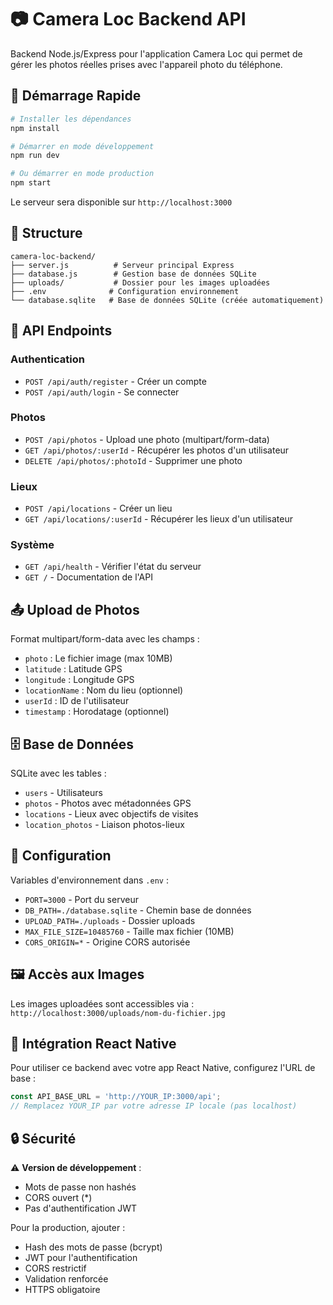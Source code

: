 # 📷 Camera Loc Backend API

Backend Node.js/Express pour l'application Camera Loc qui permet de gérer les photos réelles prises avec l'appareil photo du téléphone.

## 🚀 Démarrage Rapide

```bash
# Installer les dépendances
npm install

# Démarrer en mode développement
npm run dev

# Ou démarrer en mode production
npm start
```

Le serveur sera disponible sur `http://localhost:3000`

## 📁 Structure

```
camera-loc-backend/
├── server.js          # Serveur principal Express
├── database.js        # Gestion base de données SQLite
├── uploads/           # Dossier pour les images uploadées
├── .env              # Configuration environnement
└── database.sqlite   # Base de données SQLite (créée automatiquement)
```

## 🔌 API Endpoints

### Authentication
- `POST /api/auth/register` - Créer un compte
- `POST /api/auth/login` - Se connecter

### Photos
- `POST /api/photos` - Upload une photo (multipart/form-data)
- `GET /api/photos/:userId` - Récupérer les photos d'un utilisateur  
- `DELETE /api/photos/:photoId` - Supprimer une photo

### Lieux
- `POST /api/locations` - Créer un lieu
- `GET /api/locations/:userId` - Récupérer les lieux d'un utilisateur

### Système
- `GET /api/health` - Vérifier l'état du serveur
- `GET /` - Documentation de l'API

## 📤 Upload de Photos

Format multipart/form-data avec les champs :
- `photo` : Le fichier image (max 10MB)
- `latitude` : Latitude GPS
- `longitude` : Longitude GPS  
- `locationName` : Nom du lieu (optionnel)
- `userId` : ID de l'utilisateur
- `timestamp` : Horodatage (optionnel)

## 🗄️ Base de Données

SQLite avec les tables :
- `users` - Utilisateurs
- `photos` - Photos avec métadonnées GPS
- `locations` - Lieux avec objectifs de visites
- `location_photos` - Liaison photos-lieux

## 🔧 Configuration

Variables d'environnement dans `.env` :
- `PORT=3000` - Port du serveur
- `DB_PATH=./database.sqlite` - Chemin base de données
- `UPLOAD_PATH=./uploads` - Dossier uploads
- `MAX_FILE_SIZE=10485760` - Taille max fichier (10MB)
- `CORS_ORIGIN=*` - Origine CORS autorisée

## 🖼️ Accès aux Images

Les images uploadées sont accessibles via :
`http://localhost:3000/uploads/nom-du-fichier.jpg`

## 📱 Intégration React Native

Pour utiliser ce backend avec votre app React Native, configurez l'URL de base :

```javascript
const API_BASE_URL = 'http://YOUR_IP:3000/api';
// Remplacez YOUR_IP par votre adresse IP locale (pas localhost)
```

## 🔒 Sécurité

⚠️ **Version de développement** :
- Mots de passe non hashés
- CORS ouvert (*)
- Pas d'authentification JWT

Pour la production, ajouter :
- Hash des mots de passe (bcrypt)
- JWT pour l'authentification
- CORS restrictif
- Validation renforcée
- HTTPS obligatoire

